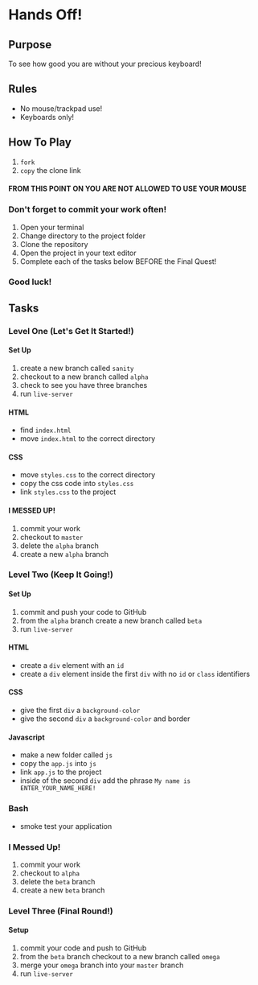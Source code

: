 # Hands Off!

## Purpose

To see how good you are without your precious keyboard!

## Rules

- No mouse/trackpad use!
- Keyboards only!

## How To Play

1. ```fork```
1. ```copy``` the clone link

#### FROM THIS POINT ON YOU ARE NOT ALLOWED TO USE YOUR MOUSE
### Don't forget to commit your work often!

1. Open your terminal
1. Change directory to the project folder
1. Clone the repository
1. Open the project in your text editor
1. Complete each of the tasks below BEFORE the Final Quest!

### Good luck!

## Tasks

### Level One (Let's Get It Started!)

#### Set Up

1. create a new branch called ```sanity```
1. checkout to a new branch called ```alpha```
1. check to see you have three branches
1. run ```live-server```

#### HTML

- find ```index.html```
- move ```index.html``` to the correct directory

#### CSS

- move ```styles.css``` to the correct directory
- copy the css code into ```styles.css```
- link ```styles.css``` to the project

#### I MESSED UP!

1. commit your work
1. checkout to ```master```
1. delete the ```alpha``` branch
1. create a new ```alpha``` branch

### Level Two (Keep It Going!)

#### Set Up

1. commit and push your code to GitHub
1. from the ```alpha``` branch create a new branch called ```beta```
1. run ```live-server```

#### HTML

- create a ```div``` element with an ```id```
- create a ```div``` element inside the first ```div``` with no ```id``` or ```class``` identifiers

#### CSS

- give the first ```div``` a ```background-color```
- give the second ```div``` a ```background-color``` and border

#### Javascript

- make a new folder called ```js```
- copy the ```app.js``` into ```js```
- link ```app.js``` to the project
- inside of the second ```div``` add the phrase ```My name is ENTER_YOUR_NAME_HERE!```

### Bash

- smoke test your application

### I Messed Up!

1. commit your work
1. checkout to ```alpha```
1. delete the ```beta``` branch
1. create a new ```beta``` branch

### Level Three (Final Round!)

#### Setup

1. commit your code and push to GitHub
1. from the ```beta``` branch checkout to a new branch called ```omega```
1. merge your ```omega``` branch into your ```master``` branch
1. run ```live-server```